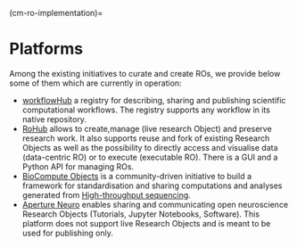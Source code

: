 (cm-ro-implementation)=

# Platforms
Among the existing initiatives to curate and create ROs, we provide below some of them which are currently in operation:

- [workflowHub](https://workflowhub.eu/) a registry for describing, sharing and publishing scientific computational workflows. The registry supports any workflow in its native repository.
- [RoHub](https://reliance.rohub.org/) allows to create,manage (live research Object) and preserve research work. It also supports reuse and fork of existing Research Objects as well as the possibility to directly access and visualise data (data-centric RO) or to execute (executable RO). There is a GUI and a Python API for managing ROs.
- [BioCompute Objects](https://www.biocomputeobject.org/) is a community-driven initiative to build a framework for standardisation and sharing computations and analyses generated from [High-throughput sequencing](https://en.wikipedia.org/wiki/High-throughput_sequencing).
- [Aperture Neuro](https://www.humanbrainmapping.org/i4a/pages/index.cfm?pageid=4121) enables sharing and communicating open neuroscience Research Objects (Tutorials, Jupyter Notebooks, Software). This platform does not support live Research Objects and is meant to be used for publishing only.